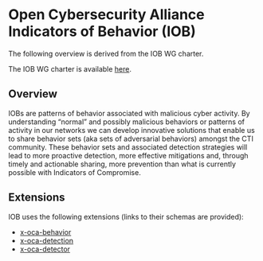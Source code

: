 # Open Cybersecurity Alliance Indicators of Behavior (IOB)

The following overview is derived from the IOB WG charter.

The IOB WG charter is available [here](https://github.com/opencybersecurityalliance/oca-iob/blob/main/charter.md).

## Overview

IOBs are patterns of behavior associated with malicious cyber activity. By understanding “normal” and possibly malicious behaviors or patterns of activity in our networks we can develop innovative solutions that enable us to share behavior sets (aka sets of adversarial behaviors) amongst the CTI community. These behavior sets and associated detection strategies will lead to more proactive detection, more effective mitigations and, through timely and actionable sharing, more prevention than what is currently possible with Indicators of Compromise.

## Extensions

IOB uses the following extensions (links to their schemas are provided):

* [x-oca-behavior](../../extension_schema/behavior.json)
* [x-oca-detection](../../extension_schema/detection.json)
* [x-oca-detector](../../extension_schema/detector.json)